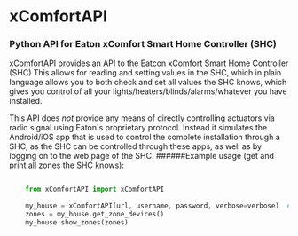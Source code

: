 # xComfortAPI
### Python API for Eaton xComfort Smart Home Controller (SHC) 
xComfortAPI provides an API to the Eatcon xComfort Smart Home Controller (SHC)
This allows for reading and setting values in the SHC, which in plain language
allows you to both check and set all values the SHC knows, which gives you
control of all your lights/heaters/blinds/alarms/whatever you have installed.

This API does *not* provide any means of directly controlling actuators via
radio signal using Eaton's proprietary protocol. Instead it simulates the
Android/iOS app that is used to control the complete installation through a
SHC, as the SHC can be controlled through these apps, as well as by logging
on to the web page of the SHC.
######Example usage (get and print all zones the SHC knows):

```python

    from xComfortAPI import xComfortAPI
  
    my_house = xComfortAPI(url, username, password, verbose=verbose)  # We get a SHC instance, which contains the session ID
  	zones = my_house.get_zone_devices()
	my_house.show_zones(zones)
```